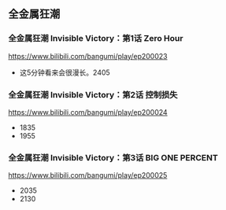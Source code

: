 ## 全金属狂潮 
### 全金属狂潮 Invisible Victory：第1话 Zero Hour
https://www.bilibili.com/bangumi/play/ep200023
- 这5分钟看来会很漫长。2405
### 全金属狂潮 Invisible Victory：第2话 控制损失
https://www.bilibili.com/bangumi/play/ep200024
- 1835
- 1955
### 全金属狂潮 Invisible Victory：第3话 BIG ONE PERCENT
https://www.bilibili.com/bangumi/play/ep200025
- 2035
- 2130